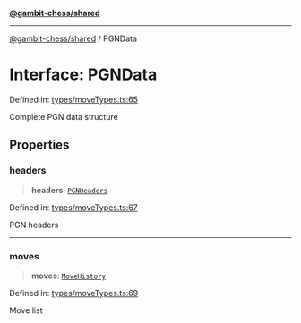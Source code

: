 [**@gambit-chess/shared**](../README.md)

***

[@gambit-chess/shared](../globals.md) / PGNData

# Interface: PGNData

Defined in: [types/moveTypes.ts:65](https://github.com/cango91/gambit-chess/blob/d79bd73a9b1359341cbe89b368f1eb5b66a60564/shared/src/types/moveTypes.ts#L65)

Complete PGN data structure

## Properties

### headers

> **headers**: [`PGNHeaders`](PGNHeaders.md)

Defined in: [types/moveTypes.ts:67](https://github.com/cango91/gambit-chess/blob/d79bd73a9b1359341cbe89b368f1eb5b66a60564/shared/src/types/moveTypes.ts#L67)

PGN headers

***

### moves

> **moves**: [`MoveHistory`](../type-aliases/MoveHistory.md)

Defined in: [types/moveTypes.ts:69](https://github.com/cango91/gambit-chess/blob/d79bd73a9b1359341cbe89b368f1eb5b66a60564/shared/src/types/moveTypes.ts#L69)

Move list
